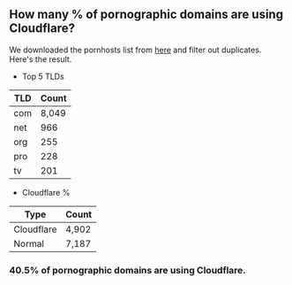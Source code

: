 ## How many % of pornographic domains are using Cloudflare?


We downloaded the pornhosts list from [here](https://mypdns.org/my-privacy-dns/porn-records) and filter out duplicates.
Here's the result.


[//]: # (start replacement)


- Top 5 TLDs

| TLD | Count |
| --- | --- |
| com | 8,049 |
| net | 966 |
| org | 255 |
| pro | 228 |
| tv | 201 |


- Cloudflare %

| Type | Count |
| --- | --- |
| Cloudflare | 4,902 |
| Normal | 7,187 |


### 40.5% of pornographic domains are using Cloudflare.